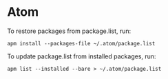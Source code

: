# Atom

To restore packages from package.list, run:
    
    apm install --packages-file ~/.atom/package.list

To update package.list from installed packages, run:

    apm list --installed --bare > ~/.atom/package.list

